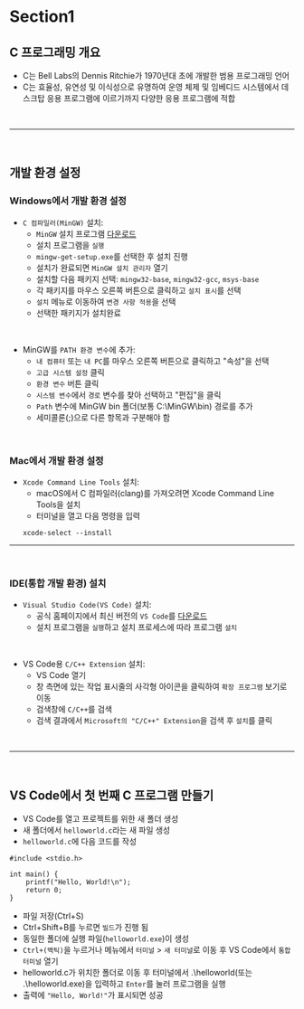 # Section1

## C 프로그래밍 개요

- C는 Bell Labs의 Dennis Ritchie가 1970년대 초에 개발한 범용 프로그래밍 언어
- C는 효율성, 유연성 및 이식성으로 유명하여 운영 체제 및 임베디드 시스템에서 데스크탑 응용 프로그램에 이르기까지 다양한 응용 프로그램에 적합

</br>

---

</br>

## 개발 환경 설정

### Windows에서 개발 환경 설정


- `C 컴파일러(MinGW)` 설치:
  - `MinGW` 설치 프로그램 [다운로드](https://osdn.net/projects/mingw/releases/)
  - 설치 프로그램을 `실행`
  - `mingw-get-setup.exe`를 선택한 후 설치 진행
  - 설치가 완료되면 `MinGW 설치 관리자` 열기
  - 설치할 다음 패키지 선택: `mingw32-base`, `mingw32-gcc`, `msys-base` 
  - 각 패키지를 마우스 오른쪽 버튼으로 클릭하고 `설치 표시`를 선택
  - `설치` 메뉴로 이동하여 `변경 사항 적용`을 선택
  - 선택한 패키지가 설치완료

</br>

- MinGW를 `PATH 환경 변수`에 추가:
  - `내 컴퓨터` 또는 `내 PC`를 마우스 오른쪽 버튼으로 클릭하고 "속성"을 선택
  - `고급 시스템 설정` 클릭
  - `환경 변수` 버튼 클릭
  - `시스템 변수`에서 `경로` 변수를 찾아 선택하고 "편집"을 클릭
  - `Path` 변수에 MinGW bin 폴더(보통 C:\MinGW\bin) 경로를 추가 
  - 세미콜론(;)으로 다른 항목과 구분해야 함

</br>

### Mac에서 개발 환경 설정

- `Xcode Command Line Tools` 설치: 
  - macOS에서 C 컴파일러(clang)를 가져오려면 Xcode Command Line Tools을 설치
  - 터미널을 열고 다음 명령을 입력
  ```
  xcode-select --install
  ```


---

</br>

### IDE(통합 개발 환경) 설치

- `Visual Studio Code(VS Code)` 설치:
  - 공식 홈페이지에서 최신 버전의 `VS Code`를 [다운로드](https://code.visualstudio.com/download)
  - 설치 프로그램을 `실행`하고 설치 프로세스에 따라 프로그램 `설치`

</br>

- VS Code용 `C/C++ Extension` 설치:
  - VS Code 열기
  - 창 측면에 있는 작업 표시줄의 사각형 아이콘을 클릭하여 `확장 프로그램` 보기로 이동
  - 검색창에 `C/C++`를 검색
  - 검색 결과에서 `Microsoft의 "C/C++" Extension`을 검색 후 `설치`를 클릭

</br>

---

</br>

## VS Code에서 첫 번째 C 프로그램 만들기


- VS Code를 열고 프로젝트를 위한 새 폴더 생성
- 새 폴더에서 `helloworld.c`라는 새 파일 생성
- `helloworld.c`에 다음 코드를 작성

```
#include <stdio.h>

int main() {
    printf("Hello, World!\n");
    return 0;
}
```
- 파일 저장(Ctrl+S)
- Ctrl+Shift+B를 누르면 `빌드`가 진행 됨
- 동일한 폴더에 실행 파일(`helloworld.exe`)이 생성
- `Ctrl+(백틱)`을 누르거나 메뉴에서 `터미널` > `새 터미널`로 이동 후 VS Code에서 `통합 터미널` 열기
- helloworld.c가 위치한 폴더로 이동 후 터미널에서 .\helloworld(또는 .\helloworld.exe)을 입력하고 `Enter`를 눌러 프로그램을 실행
- 출력에 `"Hello, World!"`가 표시되면 성공
